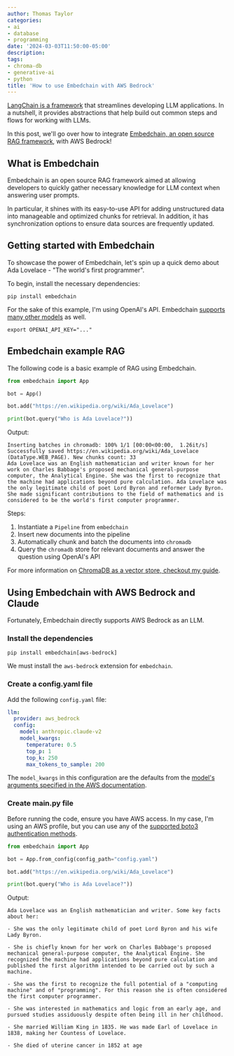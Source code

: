 ```yaml
---
author: Thomas Taylor
categories:
- ai
- database
- programming
date: '2024-03-03T11:50:00-05:00'
description: 
tags:
- chroma-db
- generative-ai
- python
title: 'How to use Embedchain with AWS Bedrock'
---
```


[LangChain is a framework][1] that streamlines developing LLM applications. In a nutshell, it provides abstractions that help build out common steps and flows for working with LLMs.

In this post, we'll go over how to integrate [Embedchain, an open source RAG framework][2], with AWS Bedrock!

## What is Embedchain

Embedchain is an open source RAG framework aimed at allowing developers to quickly gather necessary knowledge for LLM context when answering user prompts.

In particular, it shines with its easy-to-use API for adding unstructured data into manageable and optimized chunks for retrieval. In addition, it has synchronization options to ensure data sources are frequently updated.

## Getting started with Embedchain

To showcase the power of Embedchain, let's spin up a quick demo about Ada Lovelace - "The world's first programmer".

To begin, install the necessary dependencies:

```shell
pip install embedchain
```

For the sake of this example, I'm using OpenAI's API. Embedchain [supports many other models][3] as well.

```shell
export OPENAI_API_KEY="..."
```

## Embedchain example RAG

The following code is a basic example of RAG using Embedchain.

```python
from embedchain import App

bot = App()

bot.add("https://en.wikipedia.org/wiki/Ada_Lovelace")

print(bot.query("Who is Ada Lovelace?"))
```

Output:

```text
Inserting batches in chromadb: 100% 1/1 [00:00<00:00,  1.26it/s]
Successfully saved https://en.wikipedia.org/wiki/Ada_Lovelace (DataType.WEB_PAGE). New chunks count: 33
Ada Lovelace was an English mathematician and writer known for her work on Charles Babbage's proposed mechanical general-purpose computer, the Analytical Engine. She was the first to recognize that the machine had applications beyond pure calculation. Ada Lovelace was the only legitimate child of poet Lord Byron and reformer Lady Byron. She made significant contributions to the field of mathematics and is considered to be the world's first computer programmer.
```

Steps:
1. Instantiate a `Pipeline` from `embedchain`
2. Insert new documents into the pipeline
3. Automatically chunk and batch the documents into `chromadb`
4. Query the `chromadb` store for relevant documents and answer the question using OpenAI's API

For more information on [ChromaDB as a vector store, checkout my guide][6].

## Using Embedchain with AWS Bedrock and Claude

Fortunately, Embedchain directly supports AWS Bedrock as an LLM. 

### Install the dependencies

```shell
pip install embedchain[aws-bedrock]
```

We must install the `aws-bedrock` extension for `embedchain`.

### Create a config.yaml file

Add the following `config.yaml` file:

```yaml
llm:
  provider: aws_bedrock
  config:
    model: anthropic.claude-v2
    model_kwargs:
      temperature: 0.5
      top_p: 1
      top_k: 250
      max_tokens_to_sample: 200
```

The `model_kwargs` in this configuration are the defaults from the [model's arguments specified in the AWS documentation][4].

### Create main.py file

Before running the code, ensure you have AWS access. In my case, I'm using an AWS profile, but you can use any of the [supported boto3 authentication methods][5].

```python
from embedchain import App

bot = App.from_config(config_path="config.yaml")

bot.add("https://en.wikipedia.org/wiki/Ada_Lovelace")

print(bot.query("Who is Ada Lovelace?"))
```

Output:

```text
Ada Lovelace was an English mathematician and writer. Some key facts about her:

- She was the only legitimate child of poet Lord Byron and his wife Lady Byron.

- She is chiefly known for her work on Charles Babbage's proposed mechanical general-purpose computer, the Analytical Engine. She recognized the machine had applications beyond pure calculation and published the first algorithm intended to be carried out by such a machine.

- She was the first to recognize the full potential of a "computing machine" and of "programming". For this reason she is often considered the first computer programmer.

- She was interested in mathematics and logic from an early age, and pursued studies assiduously despite often being ill in her childhood.

- She married William King in 1835. He was made Earl of Lovelace in 1838, making her Countess of Lovelace.

- She died of uterine cancer in 1852 at age
```

[1]: https://www.langchain.com/
[2]: https://docs.embedchain.ai/get-started/quickstart:wqa
[3]: https://docs.embedchain.ai/components/llms
[4]: https://docs.aws.amazon.com/bedrock/latest/userguide/model-parameters.html
[5]: https://boto3.amazonaws.com/v1/documentation/api/latest/guide/credentials.html#configuring-credentials
[6]: https://how.wtf/how-to-use-chroma-db-step-by-step-guide.html
